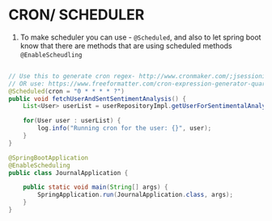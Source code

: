 <h1>CRON/ SCHEDULER</h1>


1. To make scheduler you can use - ```@Scheduled```, and also to let spring boot know that there are methods that are using scheduled methods ```@EnableScheudling```
```java

// Use this to generate cron regex- http://www.cronmaker.com/;jsessionid=node04ei67t00gzl84dmccnlqueba811730.node0?0
// OR use: https://www.freeformatter.com/cron-expression-generator-quartz.html
@Scheduled(cron = "0 * * * * ?")
public void fetchUserAndSentSentimentAnalysis() {
    List<User> userList = userRepositoryImpl.getUserForSentimentalAnalysis();

    for(User user : userList) {
        log.info("Running cron for the user: {}", user);
    }
}

@SpringBootApplication
@EnableScheduling
public class JournalApplication {

    public static void main(String[] args) {
        SpringApplication.run(JournalApplication.class, args);
    }
}

```